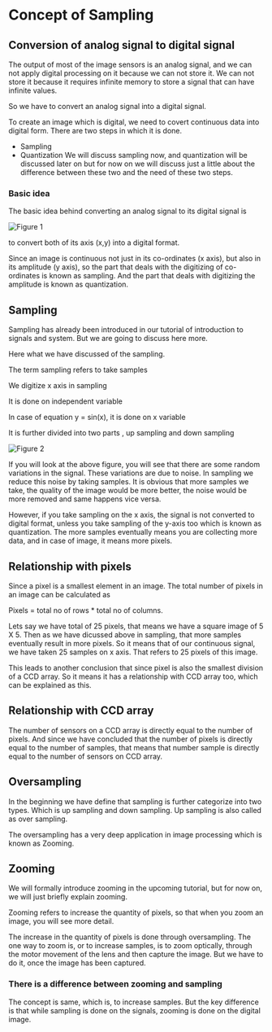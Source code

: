# Concept of Sampling

## Conversion of analog signal to digital signal

The output of most of the image sensors is an analog signal, and we can not apply digital processing on it because we can not store it. We can not store it because it requires infinite memory to store a signal that can have infinite values.

So we have to convert an analog signal into a digital signal.

To create an image which is digital, we need to covert continuous data into digital form. There are two steps in which it is done.

- Sampling
- Quantization
We will discuss sampling now, and quantization will be discussed later on but for now on we will discuss just a little about the difference between these two and the need of these two steps.

### Basic idea

The basic idea behind converting an analog signal to its digital signal is

![Figure 1](https://github.com/lacie-life/Image-Processing/blob/master/Theory/DIP/15-Concept-of-Sampling/basic_idea.jpg?raw=true)

to convert both of its axis (x,y) into a digital format.

Since an image is continuous not just in its co-ordinates (x axis), but also in its amplitude (y axis), so the part that deals with the digitizing of co-ordinates is known as sampling. And the part that deals with digitizing the amplitude is known as quantization.

## Sampling

Sampling has already been introduced in our tutorial of introduction to signals and system. But we are going to discuss here more.

Here what we have discussed of the sampling.

The term sampling refers to take samples

We digitize x axis in sampling

It is done on independent variable

In case of equation y = sin(x), it is done on x variable

It is further divided into two parts , up sampling and down sampling

![Figure 2](https://github.com/lacie-life/Image-Processing/blob/master/Theory/DIP/15-Concept-of-Sampling/sampling.jpg?raw=true)

If you will look at the above figure, you will see that there are some random variations in the signal. These variations are due to noise. In sampling we reduce this noise by taking samples. It is obvious that more samples we take, the quality of the image would be more better, the noise would be more removed and same happens vice versa.

However, if you take sampling on the x axis, the signal is not converted to digital format, unless you take sampling of the y-axis too which is known as quantization. The more samples eventually means you are collecting more data, and in case of image, it means more pixels.

## Relationship with pixels

Since a pixel is a smallest element in an image. The total number of pixels in an image can be calculated as

Pixels = total no of rows * total no of columns.

Lets say we have total of 25 pixels, that means we have a square image of 5 X 5. Then as we have dicussed above in sampling, that more samples eventually result in more pixels. So it means that of our continuous signal, we have taken 25 samples on x axis. That refers to 25 pixels of this image.

This leads to another conclusion that since pixel is also the smallest division of a CCD array. So it means it has a relationship with CCD array too, which can be explained as this.

## Relationship with CCD array

The number of sensors on a CCD array is directly equal to the number of pixels. And since we have concluded that the number of pixels is directly equal to the number of samples, that means that number sample is directly equal to the number of sensors on CCD array.

## Oversampling

In the beginning we have define that sampling is further categorize into two types. Which is up sampling and down sampling. Up sampling is also called as over sampling.

The oversampling has a very deep application in image processing which is known as Zooming.

## Zooming
We will formally introduce zooming in the upcoming tutorial, but for now on, we will just briefly explain zooming.

Zooming refers to increase the quantity of pixels, so that when you zoom an image, you will see more detail.

The increase in the quantity of pixels is done through oversampling. The one way to zoom is, or to increase samples, is to zoom optically, through the motor movement of the lens and then capture the image. But we have to do it, once the image has been captured.

### There is a difference between zooming and sampling
The concept is same, which is, to increase samples. But the key difference is that while sampling is done on the signals, zooming is done on the digital image.
